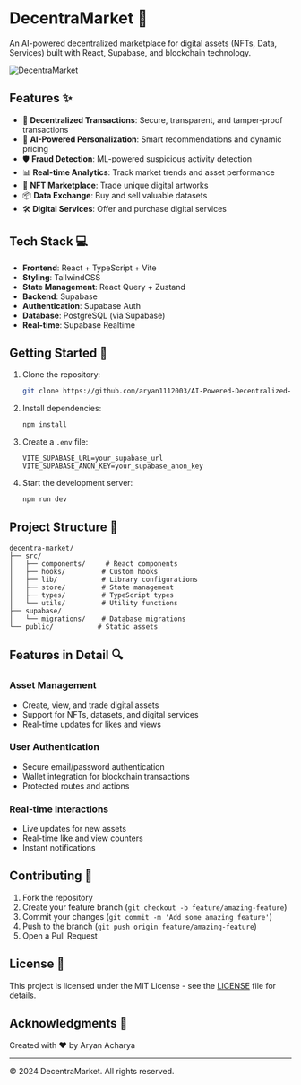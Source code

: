# DecentraMarket 🚀

An AI-powered decentralized marketplace for digital assets (NFTs, Data, Services) built with React, Supabase, and blockchain technology.

![DecentraMarket](https://images.unsplash.com/photo-1639762681485-074b7f938ba0?auto=format&fit=crop&w=1200&q=80)

## Features ✨

- 🔐 **Decentralized Transactions**: Secure, transparent, and tamper-proof transactions
- 🤖 **AI-Powered Personalization**: Smart recommendations and dynamic pricing
- 🛡️ **Fraud Detection**: ML-powered suspicious activity detection
- 📊 **Real-time Analytics**: Track market trends and asset performance
- 🎨 **NFT Marketplace**: Trade unique digital artworks
- 📦 **Data Exchange**: Buy and sell valuable datasets
- 🛠️ **Digital Services**: Offer and purchase digital services

## Tech Stack 💻

- **Frontend**: React + TypeScript + Vite
- **Styling**: TailwindCSS
- **State Management**: React Query + Zustand
- **Backend**: Supabase
- **Authentication**: Supabase Auth
- **Database**: PostgreSQL (via Supabase)
- **Real-time**: Supabase Realtime

## Getting Started 🚀

1. Clone the repository:
   ```bash
   git clone https://github.com/aryan1112003/AI-Powered-Decentralized-Marketplace
   ```

2. Install dependencies:
   ```bash
   npm install
   ```

3. Create a `.env` file:
   ```env
   VITE_SUPABASE_URL=your_supabase_url
   VITE_SUPABASE_ANON_KEY=your_supabase_anon_key
   ```

4. Start the development server:
   ```bash
   npm run dev
   ```

## Project Structure 📁

```
decentra-market/
├── src/
│   ├── components/     # React components
│   ├── hooks/         # Custom hooks
│   ├── lib/           # Library configurations
│   ├── store/         # State management
│   ├── types/         # TypeScript types
│   └── utils/         # Utility functions
├── supabase/
│   └── migrations/    # Database migrations
└── public/           # Static assets
```

## Features in Detail 🔍

### Asset Management
- Create, view, and trade digital assets
- Support for NFTs, datasets, and digital services
- Real-time updates for likes and views

### User Authentication
- Secure email/password authentication
- Wallet integration for blockchain transactions
- Protected routes and actions

### Real-time Interactions
- Live updates for new assets
- Real-time like and view counters
- Instant notifications

## Contributing 🤝

1. Fork the repository
2. Create your feature branch (`git checkout -b feature/amazing-feature`)
3. Commit your changes (`git commit -m 'Add some amazing feature'`)
4. Push to the branch (`git push origin feature/amazing-feature`)
5. Open a Pull Request

## License 📝

This project is licensed under the MIT License - see the [LICENSE](LICENSE) file for details.

## Acknowledgments 🙏

Created with ❤️ by Aryan Acharya

---

© 2024 DecentraMarket. All rights reserved.
